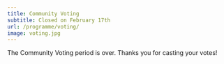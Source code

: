 ```yaml
---
title: Community Voting
subtitle: Closed on February 17th
url: /programme/voting/
image: voting.jpg
---
```

<!-- Vote for the talks **YOU** would like to see! We are a community conference and
your votes help shape the programme. -->

The Community Voting period is over. Thanks you for casting your votes!
